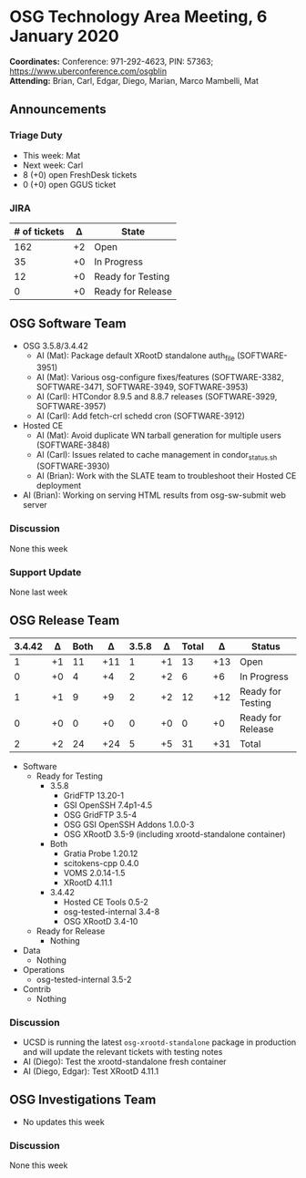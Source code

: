 # OSG Technology Area Meeting,  6 January 2020

**Coordinates:** Conference: 971-292-4623, PIN: 57363; <https://www.uberconference.com/osgblin>  
**Attending:** Brian, Carl, Edgar, Diego, Marian, Marco Mambelli, Mat


## Announcements


### Triage Duty

-   This week: Mat
-   Next week: Carl
-   8 (+0) open FreshDesk tickets
-   0 (+0) open GGUS ticket


### JIRA

| # of tickets | &Delta; | State             |
|------------ |------- |----------------- |
| 162          | +2      | Open              |
| 35           | +0      | In Progress       |
| 12           | +0      | Ready for Testing |
| 0            | +0      | Ready for Release |


## OSG Software Team

-   OSG 3.5.8/3.4.42  
    -   AI (Mat): Package default XRootD standalone auth<sub>file</sub> (SOFTWARE-3951)
    -   AI (Mat): Various osg-configure fixes/features (SOFTWARE-3382, SOFTWARE-3471, SOFTWARE-3949, SOFTWARE-3953)
    -   AI (Carl): HTCondor 8.9.5 and 8.8.7 releases (SOFTWARE-3929, SOFTWARE-3957)
    -   AI (Carl): Add fetch-crl schedd cron (SOFTWARE-3912)
-   Hosted CE  
    -   AI (Mat): Avoid duplicate WN tarball generation for multiple users (SOFTWARE-3848)
    -   AI (Carl): Issues related to cache management in condor<sub>status.sh</sub> (SOFTWARE-3930)
    -   AI (Brian): Work with the SLATE team to troubleshoot their Hosted CE deployment
-   AI (Brian): Working on serving HTML results from osg-sw-submit web server


### Discussion

None this week  


### Support Update

None last week  


## OSG Release Team

| 3.4.42 | &Delta; | Both | &Delta; | 3.5.8 | &Delta; | Total | &Delta; | Status            |
| ------ | ------- | ---- | ------- | ----- | ------- | ----- | ------- | ----------------- |
| 1      | +1      | 11   | +11     | 1     | +1      | 13    | +13     | Open              |
| 0      | +0      | 4    | +4      | 2     | +2      | 6     | +6      | In Progress       |
| 1      | +1      | 9    | +9      | 2     | +2      | 12    | +12     | Ready for Testing |
| 0      | +0      | 0    | +0      | 0     | +0      | 0     | +0      | Ready for Release |
| 2      | +2      | 24   | +24     | 5     | +5      | 31    | +31     | Total             |

-   Software  
    -   Ready for Testing  
        -   3.5.8
            -   GridFTP 13.20-1
            -   GSI OpenSSH 7.4p1-4.5
            -   OSG GridFTP 3.5-4
            -   OSG GSI OpenSSH Addons 1.0.0-3
            -   OSG XRootD 3.5-9 (including xrootd-standalone container)
        -   Both  
            -   Gratia Probe 1.20.12
            -   scitokens-cpp 0.4.0
            -   VOMS 2.0.14-1.5
            -   XRootD 4.11.1
        -   3.4.42
            -   Hosted CE Tools 0.5-2
            -   osg-tested-internal 3.4-8
            -   OSG XRootD 3.4-10
    -   Ready for Release  
        -   Nothing
-   Data  
    -   Nothing
-   Operations  
    -   osg-tested-internal 3.5-2
-   Contrib  
    -   Nothing


### Discussion

-   UCSD is running the latest `osg-xrootd-standalone` package in production and will update the relevant tickets with testing notes
-   AI (Diego): Test the xrootd-standalone fresh container
-   AI (Diego, Edgar): Test XRootD 4.11.1


## OSG Investigations Team

-   No updates this week


### Discussion

None this week
